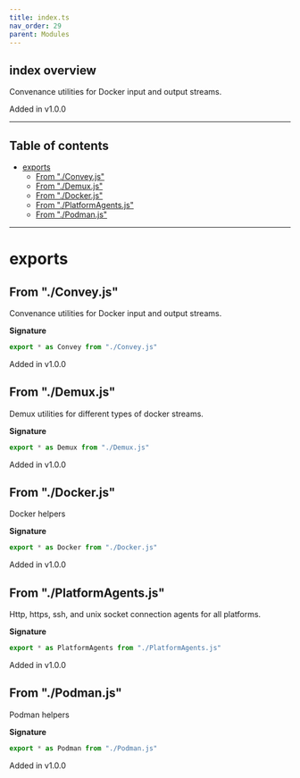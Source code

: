 ```yaml
---
title: index.ts
nav_order: 29
parent: Modules
---
```


## index overview

Convenance utilities for Docker input and output streams.

Added in v1.0.0

---

<h2 class="text-delta">Table of contents</h2>

- [exports](#exports)
  - [From "./Convey.js"](#from-conveyjs)
  - [From "./Demux.js"](#from-demuxjs)
  - [From "./Docker.js"](#from-dockerjs)
  - [From "./PlatformAgents.js"](#from-platformagentsjs)
  - [From "./Podman.js"](#from-podmanjs)

---

# exports

## From "./Convey.js"

Convenance utilities for Docker input and output streams.

**Signature**

```ts
export * as Convey from "./Convey.js"
```

Added in v1.0.0

## From "./Demux.js"

Demux utilities for different types of docker streams.

**Signature**

```ts
export * as Demux from "./Demux.js"
```

Added in v1.0.0

## From "./Docker.js"

Docker helpers

**Signature**

```ts
export * as Docker from "./Docker.js"
```

Added in v1.0.0

## From "./PlatformAgents.js"

Http, https, ssh, and unix socket connection agents for all platforms.

**Signature**

```ts
export * as PlatformAgents from "./PlatformAgents.js"
```

Added in v1.0.0

## From "./Podman.js"

Podman helpers

**Signature**

```ts
export * as Podman from "./Podman.js"
```

Added in v1.0.0

